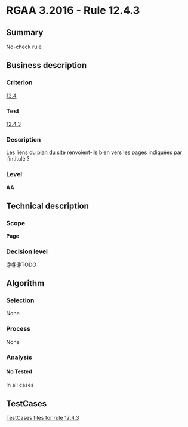# RGAA 3.2016 - Rule 12.4.3

## Summary
No-check rule


## Business description

### Criterion
[12.4](http://references.modernisation.gouv.fr/rgaa-accessibilite/criteres.html#crit-12-4)

### Test
[12.4.3](http://references.modernisation.gouv.fr/rgaa-accessibilite/criteres.html#test-12-4-3)

### Description
<div lang="fr">Les liens du <a href="http://references.modernisation.gouv.fr/rgaa-accessibilite/glossaire.html#page-plan-du-site">plan du site</a> renvoient-ils bien vers les pages indiqu&#xE9;es par l&#x2019;intitul&#xE9;&nbsp;?</div>

### Level
**AA**


## Technical description

### Scope
**Page**

### Decision level
@@@TODO


## Algorithm

### Selection
None

### Process
None

### Analysis

#### No Tested
In all cases


##  TestCases

[TestCases files for rule 12.4.3](https://github.com/Asqatasun/Asqatasun/tree/RGAA_3.2016/rules/rules-rgaa3.2016/src/test/resources/testcases/rgaa32016/Rgaa32016Rule120403/)


